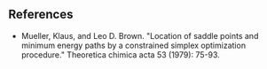 <h2>References</h2>

- Mueller, Klaus, and Leo D. Brown. "Location of saddle points and
minimum energy paths by a constrained simplex optimization procedure."
Theoretica chimica acta 53 (1979): 75-93.

